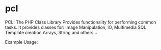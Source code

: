 # pcl
PCL: The PHP Class Library
Provides functionality for performing common tasks.
It provides classes for:
Image Manipulation,
IO,
Multimedia
SQL
Template creation
Arrays,
String
and others...

Example Usage: 
<?php
//include the ini (bootstrap) file, 
require 'pcl/ini.php'; 

//proceed to call classes as needed

//determine paths to web application
$current_script_paths = UrlInspector::get_path(dirname(__FILE__));

define('SITE_DIR', $current_script_paths['dir_path']); //e.g /home/public_html/your_app_path

define('SITE_URL', rtrim($current_script_paths['http_path'], '/')); //e.g http://www.example-site.com
